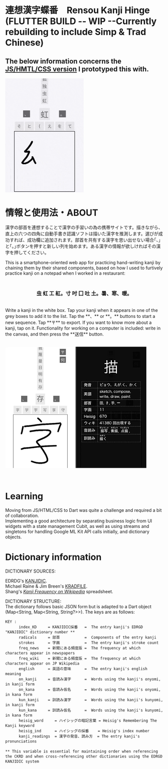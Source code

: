 # 連想漢字蝶番　Rensou Kanji Hinge (FLUTTER BUILD -- WIP --Currently rebuilding to include Simp & Trad Chinese)
  
  ## The below information concerns the [JS/HMTL/CSS version](https://github.com/CallumBeaney/rensou-kanji-hinge) I prototyped this with.
  
   
  
<img style="width:250px;" src="https://raw.githubusercontent.com/CallumBeaney/rensou-kanji-hinge/master/images/demo.gif"></img>

# 情報と使用法・ABOUT 

漢字の部首を連想することで漢字の手習いの為の携帯サイトです。描きながら、直上の六つの四角に自動手書き認識ソフトは描いた漢字を推測します。選びが成功すれば、成功欄に追加されます。部首を共有する漢字を思い出せない場合｢、｣と｢。｣ボタンを押すと新しい列を始めます。ある漢字の情報が欲しければその漢字を押してください。

This is a smartphone-oriented web app for practicing hand-writing kanji by chaining them by their shared components, based on how I used to furtively practice kanji on a notepad when I worked in a restaurant:

### <br><center> 虫 虹 工 紅。寸 吋 囗 吐 土。暑、寒、暖。  </center>
<br>  
Write a kanji in the white box. Tap your kanji when it appears in one of the grey boxes to add it to the list. Tap the **、** or **。** buttons to start a new sequence. Tap **〒** to export. If you want to know more about a kanji, tap on it. Functionality for working on a computer is included: write in the canvas, and then press the **送信** button.

<br><img style="width:450px" src="https://raw.githubusercontent.com/CallumBeaney/rensou-kanji-hinge/master/images/demopair.jpg"></img>

<br>

# Learning  
Moving from JS/HTML/CSS to Dart was quite a challenge and required a bit of collaboration.  
Implementing a good architecture by separating business logic from UI widgets with a state management Cubit, as well as using streams and singletons for handling Google ML Kit API calls initially, and dictionary objects.

# Dictionary information

DICTIONARY SOURCES:  

EDRDG's [KANJIDIC](http://www.edrdg.org/wiki/index.php/KANJIDIC_Project).  
Michael Raine & Jim Breen's [KRADFILE](http://www.edrdg.org/krad/kradinf.html).  
Shang's *[Kanji Frequency on Wikipedia](https://docs.google.com/spreadsheets/d/18uV916nNLcGE7FqjWH4SJSxlvuT8mM4J865u0WvqlHU/edit?usp=sharing)* spreadsheet.  
  
DICTIONARY STRUCTURE:  
The dictionary follows basic JSON form but is adapted to a Dart object (Map<String, Map<String, String?>>). The keys are as follows:

    KEY :
          index_KD     = KANJIDIC採番   =  The entry kanji's EDRGD "KANJIDIC" dictionary number **
          radicals     = 部首           =  Components of the entry kanji
          strokes      = 字画           =  The entry kanji's stroke count
          freq_news    = 新聞にある頻度版 =  The frequency at which characters appear in newspapers
          freq_wiki    = 新聞にある頻度版 =  The frequency at which characters appear on JP Wikipedia
          english      = 英語の意味      =  The entry kanji's english meaning
          on_kanji     = 音読み漢字      =  Words using the kanji's onyomi, in kanji form
          on_kana      = 音読み仮名      =  Words using the kanji's onyomi, in kana form
          kun_kanji    = 訓読み漢字      =  Words using the kanji's kunyomi, in kanji form
          kun_kana     = 訓読み仮名      =  Words using the kanji's kunyomi, in kana form
          heisig_word     = ハイシッグの暗記言葉 = Heisig's Remembering The Kanji keyword
          heisig_ind      = ハイシッグの採番    = Heisig's index number
          kanji_readings  = 漢字の発音、読み方  = The entry kanji's pronunciations 

    ** This variable is essential for maintaining order when referencing the CKRD and when cross-referencing other dictionaries using the EDRGD KANJIDIC system 

